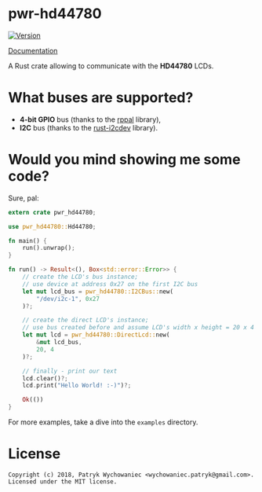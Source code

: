 pwr-hd44780
===========

[![Version](https://img.shields.io/crates/v/pwr-hd44780.svg)](https://crates.io/crates/pwr-hd44780)

[Documentation](https://docs.rs/pwr-hd44780)

A Rust crate allowing to communicate with the **HD44780** LCDs.

# What buses are supported?

- **4-bit GPIO** bus (thanks to the [rppal](https://github.com/golemparts/rppal) library),
- **I2C** bus (thanks to the [rust-i2cdev](https://github.com/rust-embedded/rust-i2cdev) library).

# Would you mind showing me some code?

Sure, pal:

```rust
extern crate pwr_hd44780;

use pwr_hd44780::Hd44780;

fn main() {
    run().unwrap();
}

fn run() -> Result<(), Box<std::error::Error>> {
    // create the LCD's bus instance;
    // use device at address 0x27 on the first I2C bus
    let mut lcd_bus = pwr_hd44780::I2CBus::new(
        "/dev/i2c-1", 0x27
    )?;

    // create the direct LCD's instance;
    // use bus created before and assume LCD's width x height = 20 x 4
    let mut lcd = pwr_hd44780::DirectLcd::new(
        &mut lcd_bus,
        20, 4
    )?;

    // finally - print our text
    lcd.clear()?;
    lcd.print("Hello World! :-)")?;

    Ok(())
}
```

For more examples, take a dive into the `examples` directory.

# License

```
Copyright (c) 2018, Patryk Wychowaniec <wychowaniec.patryk@gmail.com>.
Licensed under the MIT license.
```
